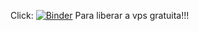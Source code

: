 Click: [![Binder](https://mybinder.org/badge_logo.svg)](https://mybinder.org/v2/git/https%3A%2F%2Fgithub.com%2Fhumfla123%2FVPS-FRE-https-mybinder.org-/HEAD) Para liberar a vps gratuita!!!
